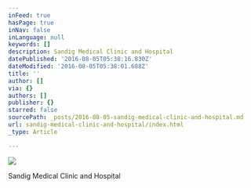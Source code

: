 ```yaml
---
inFeed: true
hasPage: true
inNav: false
inLanguage: null
keywords: []
description: Sandig Medical Clinic and Hospital
datePublished: '2016-08-05T05:38:16.830Z'
dateModified: '2016-08-05T05:38:01.688Z'
title: ''
author: []
via: {}
authors: []
publisher: {}
starred: false
sourcePath: _posts/2016-08-05-sandig-medical-clinic-and-hospital.md
url: sandig-medical-clinic-and-hospital/index.html
_type: Article

---
```

![](https://the-grid-user-content.s3-us-west-2.amazonaws.com/f654f638-8840-42dd-879b-e37d7909e1de.jpg)

Sandig Medical Clinic and Hospital